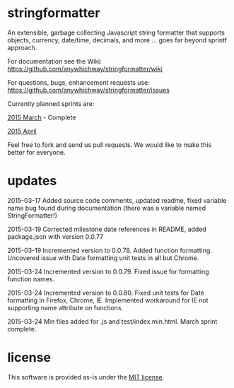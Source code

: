 # stringformatter
An extensible, garbage collecting Javascript string formatter that supports objects, currency, date/time, decimals, and more ... goes far beyond sprintf approach.

For documentation see the Wiki: https://github.com/anywhichway/stringformatter/wiki

For questions, bugs, enhancement requests use: https://github.com/anywhichway/stringformatter/issues

Currently planned sprints are:

[2015 March](https://github.com/anywhichway/stringformatter/issues?q=is%3Aopen+is%3Aissue+milestone%3A%222015+March+Sprint%22) - Complete

[2015 April](https://github.com/anywhichway/stringformatter/issues?q=is%3Aopen+is%3Aissue+milestone%3A%222015+April+Sprint%22)

Feel free to fork and send us pull requests. We would like to make this better for everyone.

# updates

2015-03-17 Added source code comments, updated readme, fixed variable name bug found during documentation (there was a variable named StringFormatter!)

2015-03-19 Corrected milestone date references in README, added package.json with version 0.0.77

2015-03-19 Incremented version to 0.0.78. Added function formatting. Uncovered issue with Date formatting unit tests in all but Chrome.

2015-03-24 Incremented version to 0.0.79. Fixed issue for formatting function names.

2015-03-24 Incremented version to 0.0.80. Fixed unit tests for Date formatting in Firefox, Chrome, IE. Implemented workaround for IE not supporting name attribute on functions.

2015-03-24 Min files added for .js and test/index.min.html. March sprint complete.

# license

This software is provided as-is under the [MIT license](http://opensource.org/licenses/MIT).